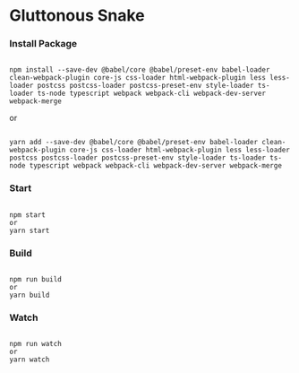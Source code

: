 # Gluttonous Snake

### Install Package

```shell

npm install --save-dev @babel/core @babel/preset-env babel-loader clean-webpack-plugin core-js css-loader html-webpack-plugin less less-loader postcss postcss-loader postcss-preset-env style-loader ts-loader ts-node typescript webpack webpack-cli webpack-dev-server webpack-merge

```

or

```shell

yarn add --save-dev @babel/core @babel/preset-env babel-loader clean-webpack-plugin core-js css-loader html-webpack-plugin less less-loader postcss postcss-loader postcss-preset-env style-loader ts-loader ts-node typescript webpack webpack-cli webpack-dev-server webpack-merge
```

### Start

```shell

npm start 
or 
yarn start
```

### Build

```shell

npm run build
or
yarn build
```

### Watch

```shell

npm run watch
or
yarn watch
```
